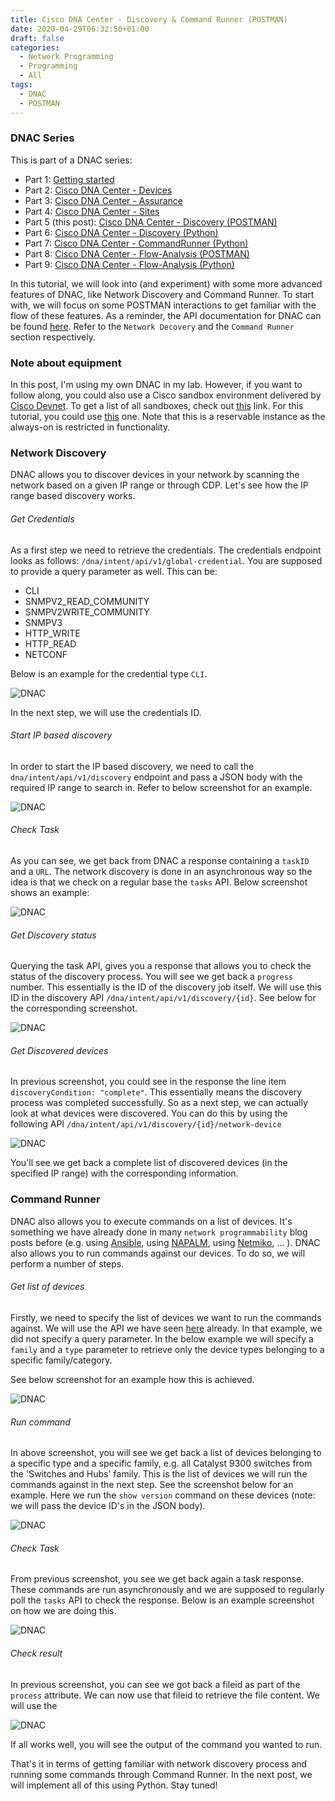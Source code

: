 ```yaml
---
title: Cisco DNA Center - Discovery & Command Runner (POSTMAN)
date: 2020-04-29T06:32:50+01:00
draft: false
categories:
  - Network Programming
  - Programming
  - All
tags:
  - DNAC
  - POSTMAN
---
```

### DNAC Series

This is part of a DNAC series:

- Part 1: [Getting started](https://blog.wimwauters.com/networkprogrammability/2020-04-22_dnac_part1_gettingstarted/)
- Part 2: [Cisco DNA Center - Devices](https://blog.wimwauters.com/networkprogrammability/2020-04-24_dnac_part2_pythonrequests/)
- Part 3: [Cisco DNA Center - Assurance](https://blog.wimwauters.com/networkprogrammability/2020-04-25_dnac_part3_pythonrequests/)
- Part 4: [Cisco DNA Center - Sites](https://blog.wimwauters.com/networkprogrammability/2020-04-27_dnac_part3_pythonrequests/)
- Part 5 (this post): [Cisco DNA Center - Discovery (POSTMAN)](https://blog.wimwauters.com/networkprogrammability/2020-04-29_dnac_part5_postman_networkdiscovery/)
- Part 6: [Cisco DNA Center - Discovery (Python)](https://blog.wimwauters.com/networkprogrammability/2020-05-01_dnac_part6_pythonrequests/)
- Part 7: [Cisco DNA Center - CommandRunner (Python)](https://blog.wimwauters.com/networkprogrammability/2020-05-02_dnac_part7_pythonrequests/)
- Part 8: [Cisco DNA Center - Flow-Analysis (POSTMAN)](https://blog.wimwauters.com/networkprogrammability/2020-05-03_dnac_part8_postman_flowanalysis/)
- Part 9: [Cisco DNA Center - Flow-Analysis (Python)](https://blog.wimwauters.com/networkprogrammability/2020-05-04_dnac_part9_pythonrequests_flowanalysis/)

In this tutorial, we will look into (and experiment) with some more advanced features of DNAC, like Network Discovery and Command Runner. To start with, we will focus on some POSTMAN interactions to get familiar with the flow of these features. As a reminder, the API documentation for DNAC can be found [here](https://developer.cisco.com/docs/dna-center/api/1-3-3-x/). Refer to the `Network Decovery` and the `Command Runner` section respectively.

### Note about equipment

In this post, I'm using my own DNAC in my lab. However, if you want to follow along, you could also use a Cisco sandbox environment delivered by [Cisco Devnet](https://developer.cisco.com). To get a list of all sandboxes, check out [this](https://devnetsandbox.cisco.com/) link. For this tutorial, you could use [this](https://devnetsandbox.cisco.com/RM/Diagram/Index/b8d7aa34-aa8f-4bf2-9c42-302aaa2daafb?diagramType=Topology) one. Note that this is a reservable instance as the always-on is restricted in functionality.


### Network Discovery

DNAC allows you to discover devices in your network by scanning the network based on a given IP range or through CDP. Let's see how the IP range based discovery works.

###### Get Credentials

As a first step we need to retrieve the credentials. The credentials endpoint looks as follows: `/dna/intent/api/v1/global-credential`. You are supposed to provide a query parameter as well. This can be:
- CLI
- SNMPV2_READ_COMMUNITY 
- SNMPV2WRITE_COMMUNITY 
- SNMPV3
- HTTP_WRITE
- HTTP_READ
- NETCONF

Below is an example for the credential type `CLI`.

![DNAC](/images/2020-04-29-1.png)

In the next step, we will use the credentials ID.

###### Start IP based discovery
In order to start the IP based discovery, we need to call the `dna/intent/api/v1/discovery` endpoint and pass a JSON body with the required IP range to search in. Refer to below screenshot for an example.

![DNAC](/images/2020-04-29-2.png)

###### Check Task

As you can see, we get back from DNAC a response containing a `taskID` and a `URL`. The network discovery is done in an asynchronous way so the idea is that we check on a regular base the `tasks` API. Below screenshot shows an example:

![DNAC](/images/2020-04-29-3.png)

###### Get Discovery status

Querying the task API, gives you a response that allows you to check the status of the discovery process. You will see we get back a `progress` number. This essentially is the ID of the discovery job itself. We will use this ID in the discovery API `/dna/intent/api/v1/discovery/{id}`. See below for the corresponding screenshot.

![DNAC](/images/2020-04-29-4.png)

###### Get Discovered devices 
In previous screenshot, you could see in the response the line item `discoveryCondition: "complete"`. This essentially means the discovery process was completed successfully. So as a next step, we can actually look at what devices were discovered. You can do this by using the following API `/dna/intent/api/v1/discovery/{id}/network-device`

![DNAC](/images/2020-04-29-5.png)

You'll see we get back a complete list of discovered devices (in the specified IP range) with the corresponding information.

### Command Runner

DNAC also allows you to execute commands on a list of devices. It's something we have already done in many `network programmability` blog posts before (e.g. using [Ansible](https://blog.wimwauters.com/networkprogrammability/2020-04-29_ansible_iosxe_iosmodules/), using [NAPALM](https://blog.wimwauters.com/networkprogrammability/2020-04-07_napalm_introduction_part2/), using [Netmiko](https://blog.wimwauters.com/networkprogrammability/2020-03-25-netmiko_introduction/), ... ).  DNAC also allows you to run commands against our devices. To do so, we will perform a number of steps. 

###### Get list of devices
Firstly, we need to specify the list of devices we want to run the commands against. We will use the API we have seen [here](http://blog.wimwauters.com/networkprogrammability/2020-04-24_dnac_part1_pythonrequests#retrieve-all-devices-using-python) already. In that example, we did not specify a query parameter. In the below example we will specify a `family` and a `type` parameter to retrieve only the device types belonging to a specific family/category.

See below screenshot for an example how this is achieved.

![DNAC](/images/2020-04-29-6.png)

###### Run command

In above screenshot, you will see we get back a list of devices belonging to a specific type and a specific family, e.g. all Catalyst 9300 switches from the 'Switches and Hubs' family. This is the list of devices we will run the commands against in the next step. See the screenshot below for an example. Here we run the `show version` command on these devices (note: we will pass the device ID's in the JSON body).

![DNAC](/images/2020-04-29-7.png)

###### Check Task

From previous screenshot, you see we get back again a task response. These commands are run asynchronously and we are supposed to regularly poll the `tasks` API to check the response. Below is an example screenshot on how we are doing this.

![DNAC](/images/2020-04-29-8.png)

###### Check result

In previous screenshot, you can see we got back a fileid as part of the `process` attribute. We can now use that fileid to retrieve the file content. We will use the 

![DNAC](/images/2020-04-29-9.png)

If all works well, you will see the output of the command you wanted to run.

That's it in terms of getting familiar with network discovery process and running some commands through Command Runner. In the next post, we will implement all of this using Python. Stay tuned!